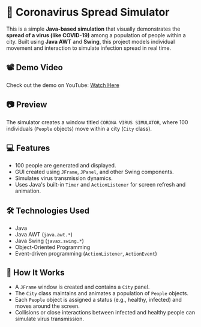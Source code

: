 # 🦠 Coronavirus Spread Simulator

This is a simple **Java-based simulation** that visually demonstrates the **spread of a virus (like COVID-19)** among a population of people within a city. Built using **Java AWT** and **Swing**, this project models individual movement and interaction to simulate infection spread in real time.

## 📽️ Demo Video
Check out the demo on YouTube: [Watch Here](https://youtu.be/kVpHmMpdNgI)

## 📷 Preview
The simulator creates a window titled `CORONA VIRUS SIMULATOR`, where 100 individuals (`People` objects) move within a city (`City` class).

## 💻 Features
- 100 people are generated and displayed.
- GUI created using `JFrame`, `JPanel`, and other Swing components.
- Simulates virus transmission dynamics.
- Uses Java's built-in `Timer` and `ActionListener` for screen refresh and animation.

## 🛠️ Technologies Used
- Java
- Java AWT (`java.awt.*`)
- Java Swing (`javax.swing.*`)
- Object-Oriented Programming
- Event-driven programming (`ActionListener`, `ActionEvent`)

## 🧪 How It Works
- A `JFrame` window is created and contains a `City` panel.
- The `City` class maintains and animates a population of `People` objects.
- Each `People` object is assigned a status (e.g., healthy, infected) and moves around the screen.
- Collisions or close interactions between infected and healthy people can simulate virus transmission.
